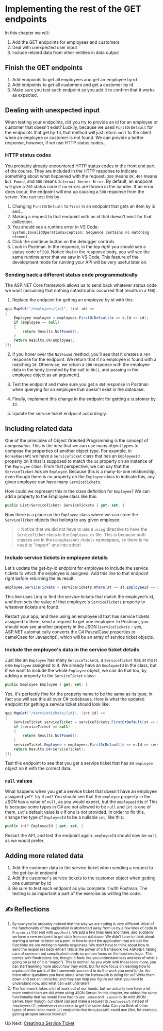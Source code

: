 # Implementing the rest of the GET endpoints
In this chapter we will:
1. Add the GET endpoints for employees and customers
1. Deal with unexpected user input
1. Include related data from other entities in data output

## Finish the GET endpoints
1. Add endpoints to get all employees and get an employee by id
1. Add endpoints to get all customers and get a customer by id
1. Make sure you test each endpoint as you add it to confirm that it works as expected.

## Dealing with unexpected input
When testing your endpoints, did you try to provide an id for an employee or customer that doesn't exist? Luckily, because we used `FirstOrDefault` for the endpoints that get by `Id`, that method will just return `null` to the client when an employee or customer is not found. We can provide a better response, however, if we use HTTP status codes...

### HTTP status codes
You probably already encountered HTTP status codes in the front end part of the course. They are included in the HTTP response to indicate something about what happened with the request. `200` means `OK`, `404` means `Not Found`, and `500` means `Internal Server Error`. By default, an endpoint will give a `200` status code if no errors are thrown in the handler. If an error does occur, the endpoint will end up causing a `500` response from the server. You can test this by:
1. Changing `FirstOrDefault` to `First` in an endpoint that gets an item by id and...
1. Making a request to that endpoint with an id that doesn't exist for that collection. 
1. You should see a runtime error in VS Code: `System.InvalidOperationException: Sequence contains no matching element`
1. Click the continue button on the debugger controls
1. Look in Postman. In the response, in the top right you should see a status code of `500`. Notice that in the response body, you will see the same runtime error that we saw in VS Code. This feature of the development mode for running your API will be very useful later on.

### Sending back a different status code programmatically
The ASP.NET Core framework allows us to send back whatever status code we want (assuming that nothing catastrophic occurred that results in a `500`). 

1. Replace the endpoint for getting an employee by id with this:
``` csharp
app.MapGet("/employees/{id}", (int id) =>
{
    Employee employee = employees.FirstOrDefault(e => e.Id == id);
    if (employee == null)
    {
        return Results.NotFound();
    }
    return Results.Ok(employee);
});
```

2. If you hover over the `NotFound` method, you'll see that it creates a `404` response for the endpoint. We return that if no employee is found with a matching `Id`. Otherwise, we return a `200` response with the employee data in the body (created by the call to `Ok()`, and passing in the employee object as an argument). 

3. Test the endpoint and make sure you get a `404` response in Postman when querying for an employee that doesn't exist in the database. 

4. Finally, implement this change in the endpoint for getting a customer by `Id`.

5. Update the service ticket endpoint accordingly.

## Including related data
One of the principles of Object Oriented Programming is the concept of _composition_. This is the idea that we can use many object types to compose the properties of another object type. For example, in `HoneyRaesAPI` we have a `ServiceTicket` class that has an `EmployeeId` property on it that is supposed to match the `Id` property on an instance of the `Employee` class. From that perspective, we can say that the `ServiceTicket` _has an_ `Employee`. Because this is a many-to-one relationship, even though there is no property on the `Employee` class to indicate this, any given employee can have many `ServiceTicket`s. 

How could we represent this in the class definition for `Employee`? We can add a property to the Employee class like this:
``` csharp
public List<ServiceTicket> ServiceTickets { get; set; }
```
Now there is a place on the `Employee` class where we can store the `ServiceTicket` objects that belong to any given employee.

> :bulb: Notice that we did not have to use a `using` directive to have the `ServiceTicket` class in the `Employee.cs` file. This is because both classes are in the `HoneyRaesAPI.Models` namespace, so there is no need to "import" one into other!

### Include service tickets in employee details

Let's update the get-by-id endpoint for employee to include the service tickets to which the employee is assigned. Add this line to that endpoint right before returning the `Ok` result:
```csharp
employee.ServiceTickets = serviceTickets.Where(st => st.EmployeeId == id).ToList();
```

This line uses Linq to find the service tickets that match the employee's id, and then sets the value of that employee's `ServiceTickets` property to whatever tickets are found. 


Restart your app, and then using an employee id that has service tickets assigned to them, send a request to get one employee. In Postman, you should now see another property in the JSON (`serviceTickets` - yes, ASP.NET automatically converts the C# PascalCase properties to camelCase for Javascript), which will be an array of service ticket objects.  

### Include the employee's data in the service ticket details
Just like an `Employee` has many `ServiceTicket`s, a `ServiceTicket` has at most one `Employee` assigned to it. We already have an `EmployeeId` in the class, but if we want to include the whole `Employee` object, we can do that too, by adding a property to the `ServiceTicket` class:
```csharp
public Employee Employee { get; set; }
```
Yes, it's perfectly fine for the property name to be the same as its type; in fact you will see this all over C# codebases. Here is what the updated endpoint for getting a service ticket should look like:
```csharp
app.MapGet("/servicetickets/{id}", (int id) =>
{
    ServiceTicket serviceTicket = serviceTickets.FirstOrDefault(st => st.Id == id);
    if (serviceTicket == null)
    {
        return Results.NotFound();
    }
    serviceTicket.Employee = employees.FirstOrDefault(e => e.Id == serviceTicket.EmployeeId);
    return Results.Ok(serviceTicket);
});
```
Test this endpoint to see that you get a service ticket that has an `employee` object on it with the correct data. 

### `null` values
What happens when you get a service ticket that doesn't have an employee assigned yet? Try it out! You should see that the `employee` property in the JSON has a value of `null`, as you would expect, but the `employeeId` is `0`! This is because some types in C# are not allowed to be `null` and `int` is one of them. `Int`'s default value is `0` if one is not provided. In order to fix this, change the type of `EmployeeId` to be a nullable `int`, like this:

``` csharp
public int? EmployeeId { get; set; }
```

Restart the API, and test the endpoint again. `employeeId` should now be `null`, as we would prefer. 


## Adding more related data
1. Add the customer data to the service ticket when sending a request to the get-by-id endpoint
1. Add the customer's service tickets to the customer object when getting one customer by id
1. Be sure to test each endpoint as you complete it with Postman. The testing is as important a part of the exercise as writing the code.

## ✍️ Reflections
1. <small>By now you've probably noticed that the way we are coding is very different. _Most_ of the functionality of the application is abstracted away from us by a few lines of code in `Program.cs` that end with `app.Run()`. We add a few lines here and there, and suddenly we have a new endpoint to get data from our database. We didn't have to think about starting a server to listen on a port, or how to start the application that will call the functions we are writing to handle responses. We don't have to think about how to send the responses back either! This is the power of a framework like ASP.NET: taking care of common but complicated needs so we can focus on the business logic. This comes with frustrations too, though: it feels like you understand less and less of what's going on (a lot of it is "magic"). This is normal! As you work with these tools more, you can start learning more about _how_ they work, but for now focus on learning how to _implement_ the parts of the framework you need to do the work you need to do. Are there other questions you have about what the framework is doing for us? Write them down and ask an instructor, and they can help you figure out what you need to understand now, and what can wait until later! </small>
1. <small> The framework takes a lot of work out of our hands, but we actually now have a lot _more_ control than we did when using JSON Server. In this chapter, we added the same functionality that we would have had to use `_embed` and `_expand` to do with JSON Server. Now though, our client can just make a request to `/employees/1` instead of `/employees/1?_embed=servicetickets` to get the same data. Can you think of other types of more tailor-made `GET` endpoints that `HoneyRaesAPI` could use (like, for example, getting all open service tickets)? </small>

Up Next: [Creating a Service Ticket](./honey-raes-create.md)

